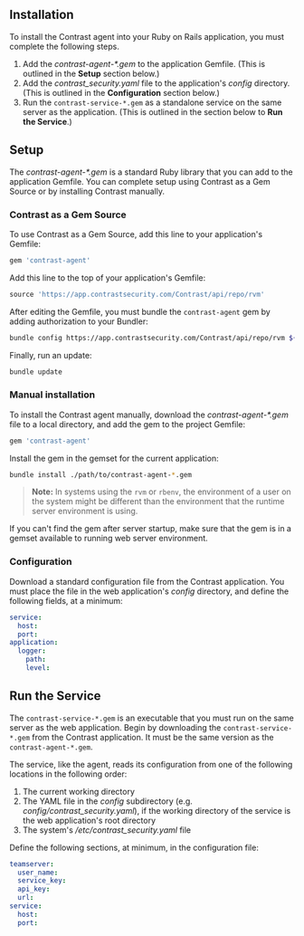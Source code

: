 <!--
title: "Ruby Agent Installation"
description: "Installing the Ruby Agent"
tags: "Ruby on Rails agent installation"
-->

## Installation

To install the Contrast agent into your Ruby on Rails application, you must complete the following steps.  

1. Add the <i>contrast-agent-*.gem</i> to the application Gemfile. (This is outlined in the **Setup** section below.) 
2. Add the *contrast_security.yaml* file to the application's *config* directory. (This is outlined in the **Configuration** section below.)
3. Run the `contrast-service-*.gem` as a standalone service on the same server as the application. (This is outlined in the section below to **Run the Service**.)

## Setup

The <i>contrast-agent-*.gem</i> is a standard Ruby library that you can add to the application Gemfile. You can complete setup using Contrast as a Gem Source or by installing Contrast manually.

### Contrast as a Gem Source

To use Contrast as a Gem Source, add this line to your application's Gemfile:

``` ruby
gem 'contrast-agent'
```

Add this line to the top of your application's Gemfile:

``` ruby
source 'https://app.contrastsecurity.com/Contrast/api/repo/rvm'
```

After editing the Gemfile, you must bundle the `contrast-agent` gem by adding authorization to your Bundler:

``` bash
bundle config https://app.contrastsecurity.com/Contrast/api/repo/rvm ${username}:${service_key}
```

Finally, run an update:

``` bash
bundle update
```

### Manual installation

To install the Contrast agent manually, download the <i>contrast-agent-*.gem</i> file to a local directory, and add the gem to the project Gemfile:

``` ruby
gem 'contrast-agent'
```

Install the gem in the gemset for the current application:

``` bash
bundle install ./path/to/contrast-agent-*.gem
``` 

> **Note:** In systems using the `rvm` or `rbenv`, the environment of a user on the system might be different than the environment that the runtime server environment is using.

If you can't find the gem after server startup, make sure that the gem is in a gemset available to running web server environment. 

### Configuration

Download a standard configuration file from the Contrast application. You must place the file in the web application's *config* directory, and define the following fields, at a minimum:

``` yaml
service:
  host:
  port:
application:
  logger:
    path:
    level:
```

## Run the Service

The `contrast-service-*.gem` is an executable that you must run on the same server as the web application. Begin by downloading the `contrast-service-*.gem` from the Contrast application. It must be the same version as the `contrast-agent-*.gem`.

The service, like the agent, reads its configuration from one of the following locations in the following order: 

1. The current working directory
2. The YAML file in the *config* subdirectory (e.g. *config/contrast_security.yaml*), if the working directory of the service is the web application's root directory
3. The system's */etc/contrast_security.yaml* file

Define the following sections, at minimum, in the configuration file:

```yaml
teamserver:
  user_name:
  service_key:
  api_key:
  url:
service:
  host:
  port:
```


